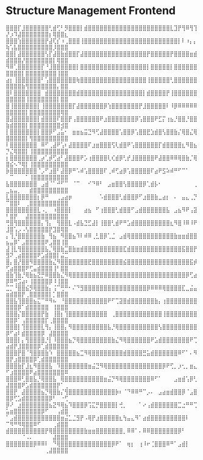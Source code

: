 # Structure Management Frontend
⣿⣿⣿⡏⣸⣿⣿⣿⣿⣿⣿⢃⣾⢋⠃⡻⣿⣿⣿⡇⣾⣿⣿⣿⣿⣿⣿⣿⣿⣿⣿⣿⣿⣿⣿⣿⣿⣿⣿⣿⣿⣿⣇⣹⡟⢻⠿⢻⢹⡜⡰⠹⣼⣿⣿⣿⣿⣿⣿⣿⡆⢿⣿⣿⣆
⣿⣿⣿⢱⣿⣿⣿⣿⣿⣿⡟⣼⢏⡎⠰⢀⣿⣿⣿⢸⣿⣿⣿⣿⣿⣿⣿⣿⣿⣿⣿⣿⣿⣿⣿⣿⣿⣿⣿⣿⣿⣿⣿⣿⡇⠇⠰⡄⡄⢷⢡⣧⣿⣿⣿⣿⣿⣿⣿⣿⣿⡸⣿⣿⣿
⣿⣿⡇⣼⣿⣿⣿⣿⣿⣿⢣⡏⣼⣿⣷⣾⣿⣿⡏⣼⣿⣿⣿⣿⣿⣿⣿⣿⣿⣿⣿⣿⣿⣿⣿⣿⡟⣿⣿⣿⣿⣿⡟⣿⣿⣿⣿⣶⣾⣾⣿⣿⣿⡜⣿⣿⣿⣿⣿⣿⣿⡇⢿⣿⣿
⠻⠿⢁⣿⣿⣿⣿⣿⣿⡏⠘⣸⣿⣿⣿⣿⣿⣿⡇⣿⣿⣿⣿⣿⣿⣿⣿⣿⣿⣿⣿⣿⣿⣿⣿⣿⡇⣿⣿⣿⣿⣿⡇⣿⣿⣿⣿⣿⣿⣿⣿⣿⣿⡇⣿⣿⣿⣿⣿⣿⣿⣿⢸⣿⣿
⣴⡆⢸⣿⣿⣿⣿⣿⣿⠃⢡⣿⣿⣿⣿⣿⣿⣿⢷⣿⣿⣿⣿⣿⣿⣿⣿⣿⣿⣿⣿⣿⣿⣿⣿⣿⢸⣿⣿⣿⣿⣿⢃⣿⣿⣿⣿⣿⣿⣿⣿⣿⣿⣷⢻⣿⣿⣿⣿⣿⣿⣿⡄⣿⣿
⣿⠇⣿⣿⣿⣿⣿⣿⣿⠀⣾⣿⣿⣿⣿⣿⣿⣿⣾⣿⣿⣿⣿⣿⣿⣿⣿⣿⣿⣿⣿⣿⣿⣿⣿⡇⣾⣿⣿⣿⣿⡟⢸⣿⣿⣿⣿⣿⣿⣿⣿⣿⣿⣿⢸⣿⣿⣿⣿⣿⣿⣿⡇⣿⣿
⣿⢸⣿⣿⣿⣿⣿⣿⡇⢸⣿⣿⣿⣿⣿⣿⣿⡏⣼⣿⣿⣿⣿⣿⣿⡿⢱⣿⣿⣿⣿⣿⣿⣿⡟⣸⣿⣿⣿⣿⣿⠇⠸⡿⠿⠿⠿⠿⠿⣿⣿⣿⣿⣿⡇⣿⣿⣿⣿⣿⣿⣿⣿⢿⣿
⣿⣼⣿⣿⣿⣿⣿⣿⡇⣾⣿⣿⣿⠏⣿⣿⡟⢠⣿⣿⣿⣿⣿⣿⠟⣰⣿⣿⣿⣿⣿⣿⣿⡿⢡⣿⣿⣿⠟⣋⡍⢰⣦⡘⣿⣿⡘⣿⣿⣷⣾⣿⣿⣿⡇⣿⣿⣿⣿⣿⣿⣿⣿⣺⣿
⡇⣿⣿⣿⣿⣿⣿⣿⡇⣿⣿⡿⠋⣠⣥⠂⠀⣶⣶⣦⣭⣙⠻⢋⣼⣿⣿⣿⣿⢡⣿⣿⡿⢡⣿⣿⣟⣱⣾⣿⢣⣿⣿⣷⡌⢿⣿⣌⢿⣿⣿⣿⣿⣿⡇⢻⣿⣿⣿⣿⣿⣿⣿⣿⣿
⠇⣿⣿⣿⣿⣿⣿⣿⠀⠿⠋⢀⣼⠟⢡⠆⣼⣿⣿⣿⣿⠏⣰⣶⣿⣿⣿⢫⢇⣾⣿⠟⢡⣿⣿⣿⣿⣿⣿⡏⣾⣿⣿⣿⣿⣆⠻⣿⣦⡙⣌⢿⣿⣿⡇⢸⣿⣿⣿⣿⣿⣿⣿⣿⣿
⡆⣿⣿⣿⣿⣿⣿⣿⢀⡴⢁⡾⢋⣴⠃⣼⣿⣿⣿⠟⡡⢰⣿⣿⣿⣿⢇⢎⣾⡿⢃⡞⣸⣿⣿⣿⣿⣿⠟⣼⣿⣿⠿⠿⢿⣿⣷⡈⢿⣿⣮⠢⠙⢿⡇⢸⣿⣿⣿⣿⣿⣿⣿⣿⣿
⡷⣿⣿⣿⣿⣿⣿⣿⠈⡠⠋⣰⣿⠃⣼⣿⡿⠛⠡⠾⢡⣿⣿⣿⣿⠏⢀⠾⢋⣴⡿⢡⣿⣿⣿⣿⣿⠏⣴⠟⣫⠵⠾⠛⠋⠉⠁⠀⠀⠀⠉⠀⠀⠀⠁⢸⣿⣿⣿⣿⣿⣿⣿⣿⣿
⣧⣿⣿⣿⣿⣿⣿⣿⠀⣠⣾⠈⠁⠚⠋⠉⠀⠈⠉⠀⠀⠊⠙⠿⠃⠀⣠⣶⣿⣿⢣⣿⣿⣿⣿⡿⢁⣾⡧⠂⠀⠀⠀⠀⠀⠀⠀⠀⢀⣀⣦⣤⡀⠀⠀⣾⣿⣿⣿⣿⣿⣿⣿⣿⣿
⣇⣿⣿⣿⣿⣿⣿⣿⡆⡿⠛⠀⠀⢀⣠⣴⡶⠀⠀⠀⠀⠀⠀⠀⠡⣾⣿⣿⣿⢃⣾⣿⣿⡿⠋⣰⣿⣿⣷⣀⣴⡆⠀⠄⠀⣤⣄⢀⡙⠉⣿⣿⠇⠀⢀⣿⣿⣿⣿⣿⣿⣿⣿⣿⣿
⣿⣿⣿⣿⣿⣿⣿⣿⣇⠠⡀⠀⠰⣿⣿⣿⡇⠀⠀⠀⣴⣦⠀⠋⢰⣿⣿⣿⢃⣾⣿⣿⠋⣠⣾⣿⣿⣿⣿⣿⣿⣧⠀⣠⣦⠻⠟⢠⣽⠃⣿⡟⠀⠀⣼⣿⣿⣿⣿⣿⣿⣿⣿⣿⣿
⢛⣿⢻⣿⣿⣿⣿⣿⣿⡄⢹⡄⠀⢻⣿⣿⣇⠠⣾⣧⣙⣋⣼⡇⢸⣿⣿⢃⣾⠟⠛⣡⣾⣿⣿⣿⣿⣿⣿⣿⣿⣿⣆⠻⣿⠸⠿⠸⠟⣸⣿⢡⡠⠠⢣⣿⣿⣿⣿⣿⡟⣹⣿⢿⣿
⡄⢹⡘⣿⣿⣿⣿⣿⣿⣷⠀⢻⣦⠀⠻⣿⣿⣦⠹⠇⠾⠿⢀⣃⣿⡿⢁⣈⠀⣠⣾⢿⣿⣿⣿⣿⣿⣿⣿⣿⣿⣿⣿⣷⣶⣶⣾⣿⣿⣦⣤⡿⠁⣠⣿⣿⣿⣿⣿⠟⣠⣿⣿⢸⣿
⣼⢸⣇⢻⣿⣿⣿⣿⣿⣿⣧⡈⢿⣿⣷⣉⣿⣷⣶⣾⣿⣿⣿⣿⣿⣿⣿⣿⣿⣿⣏⣾⣿⣿⣿⣿⣿⣿⣿⣿⣿⣿⣿⣿⣿⣯⣿⣿⡟⣻⠝⢀⣴⣿⣿⣿⣿⠟⣡⣾⣿⣿⡇⣬⣉
⣿⡄⣿⡜⣿⣿⠻⣿⣿⣿⣿⣷⣌⠻⣿⣿⣿⣿⣿⣿⣿⣟⣿⣿⣿⣿⣿⣿⣿⣿⣮⣿⣿⣿⣿⣿⣿⣿⣿⣿⣿⣿⣿⣿⣿⣿⣿⣯⡾⢋⣴⣿⣿⣿⠟⢋⣤⣾⣿⣿⣿⢸⠃⣿⣿
⣿⣷⢹⣷⡘⢿⣷⣦⣝⡛⠿⣿⣿⣷⣌⠻⢿⣿⣿⣿⣿⣿⣿⣿⣿⣿⣿⣿⣿⣿⣿⣿⣿⣿⣿⣿⣿⣿⣿⣿⣿⣿⣿⣿⣿⣿⡿⢋⣴⡿⠿⢛⣩⣴⠆⢸⣿⣿⣿⣿⡿⠸⢸⣿⣿
⣉⡉⠘⣿⣿⣮⡻⢿⣿⣿⣷⡄⢨⠉⢛⠛⠂⠌⠙⣻⣿⣿⣿⣿⣿⣿⣿⣿⣿⣿⣿⣿⣿⣿⣿⣿⡿⠿⠿⠿⢿⣿⣿⣿⣿⣏⣀⣬⣤⣶⣾⣿⣿⡟⢀⣿⣿⣿⣿⣿⡇⡁⣿⣿⣿
⣿⣿⣧⢹⣿⣿⣿⣦⣍⠉⠛⠻⠦⠀⠘⣿⣿⣿⣿⣿⣿⣿⣿⣿⣿⣿⠟⠋⢉⣽⣿⣾⣿⣿⣿⣿⣿⣿⣷⡄⢰⣿⣿⣿⣿⣿⣿⣿⣿⣿⣿⣿⡿⠁⣾⣿⣿⣿⣿⣿⠀⢸⣿⣿⣿
⣿⣿⣿⡌⣿⣿⣿⣿⣿⡟⣷⠀⢸⣿⡆⢹⣿⣿⣿⣿⣿⣿⣿⣿⣿⣿⠀⢀⣿⣿⣿⣿⣿⣿⣿⣿⣿⣿⣿⣿⢸⣿⣿⣿⣿⣿⣿⣿⣿⣿⣿⡿⠁⢠⣿⣿⣿⣿⣿⡏⢀⣿⣿⣿⣿
⣿⣿⣿⡇⢹⣿⣿⣿⣿⣇⢻⡄⢸⣿⣿⡄⠻⣿⣿⣿⣿⣿⣿⣿⣿⣿⣧⡘⢿⣿⣿⣿⣿⣿⣿⣿⣿⣿⣿⢣⣿⣿⣿⣿⣿⣿⣿⣿⣿⡿⠋⣴⠇⣾⣿⣿⣿⣿⡿⠀⣼⣿⣿⣿⣿
⣿⣿⣿⡇⡄⢻⣿⣿⣿⣿⡘⡇⠸⣿⣿⣿⣦⡙⢿⣿⣿⣿⣿⣿⣿⣿⣿⣷⣌⠻⢿⣿⣿⣿⣿⣿⣿⠟⣡⣾⣿⣿⣿⣿⣿⣿⣿⠟⢉⣴⣾⡟⣸⣿⣿⣿⣿⡿⢁⣾⣿⣿⣿⣿⣿
⣿⣿⣿⡟⣿⠈⢻⣿⣿⣿⣷⠱⠀⣿⣿⣿⣿⣿⣦⣉⠻⢿⣿⣿⣿⣿⣿⣿⣿⣿⣾⣿⣿⣿⣿⣛⣥⣾⣿⣿⣿⣿⣿⣿⠿⠋⠁⠄⠻⣿⡟⣰⣿⣿⣿⣿⡿⢁⣾⣿⣿⣿⣿⣿⣿
⣿⣿⣿⣷⡏⣸⣆⠻⣿⣿⣿⣧⠀⠹⣿⣿⣿⣿⣿⣿⣿⣶⣬⣙⠻⢿⣿⣿⣿⣿⣿⣿⣿⣿⣿⣿⣿⣿⣿⣿⡿⠟⢋⡀⡰⢂⡀⣶⣄⠋⣰⣿⣿⣿⣿⠟⣴⣿⣿⣿⣿⣿⣿⣿⠿
⣿⣿⣿⠿⢃⣿⣿⣧⡘⢿⣿⣿⣧⠀⢿⣿⣿⣿⣿⣿⣿⣿⣿⣿⣿⣶⣬⡙⠻⢿⣿⣿⣿⣿⣿⣿⣿⠿⠋⠁⠀⠀⠀⣠⣶⣾⢡⡿⢃⣼⣿⣿⣿⠟⣡⣾⣿⣿⣿⣿⣿⣿⡟⠁⢀
⣿⣿⡟⠀⣼⣿⣿⣿⣿⣦⡙⢿⣿⣷⡌⢻⣿⣿⣿⣿⣿⣿⣿⣿⣿⣿⣿⣿⡷⠆⠈⠙⠿⠿⠛⠉⡠⠄⠀⣠⣴⣶⣾⣿⣿⡿⠈⣠⣿⣿⡿⢋⣡⣾⣿⣿⣿⣿⣿⣿⡿⠃⠀⠐⢋
⡿⠜⠀⣰⣿⣿⣿⣿⣿⣿⣿⣦⣝⠻⢿⣦⠹⣿⣿⣿⡿⢩⣍⡛⣿⣿⣿⣿⡇⢚⡀⠀⠀⠀⠁⠔⢠⣾⣿⣿⣿⣿⣿⣿⣉⣐⠛⠛⢉⣥⣶⣿⣿⣿⣿⣿⣿⣿⡿⠋⠀⠀⢠⣾⣿
⠁⣠⣾⣿⣿⣿⣿⣿⣿⣿⣿⣿⣿⣿⣶⣬⣁⣈⣻⡟⠠⢿⡟⣰⣿⣿⣿⣿⣿⣆⢳⣤⣄⠻⠁⣴⣾⣿⣿⣿⣿⣿⣿⣿⣿⣿⠇⠀⠀⠉⠻⠛⠻⢿⣿⣿⠿⠋⠀⠀⠀⢀⣾⣿⣿
⣾⣿⣿⣿⣿⣿⣿⣿⣿⣿⡟⢿⣿⣿⣿⣿⣿⣿⣿⣿⣷⣶⣶⣿⣿⣿⣿⣿⣿⣿⡀⠿⠿⠁⠄⠿⠿⣿⣿⣿⣿⣿⣿⣿⡿⠃⠀⠀⠀⠀⠀⠀⠀⠈⠠⠄⠀⠀⠀⠀⠀⣼⣿⣿⣿
⣿⣿⣿⣿⣿⣿⣿⡿⠿⠿⠇⠀⠙⢿⣿⣿⣿⣿⣿⣿⣿⣿⣿⣿⣿⣿⣿⡿⠟⠁⠀⢶⡆⠀⢰⠸⠖⢈⣿⣿⣿⠿⠛⠁⣠⣾⡇⠀⠀⠀⠀⠀⠀⠀⠀⠀⠀⠀⠀⢀⣼⣿⣿⣿⣿